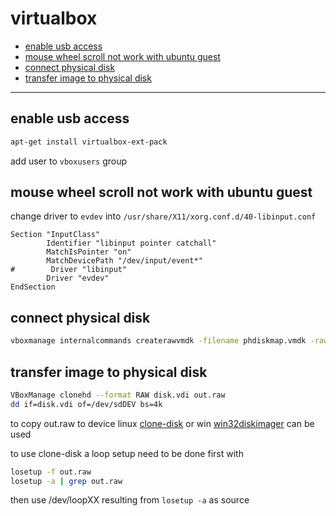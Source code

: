 # virtualbox

<!-- TOC -->
* [enable usb access](#enable-usb-access)
* [mouse wheel scroll not work with ubuntu guest](#mouse-wheel-scroll-not-work-with-ubuntu-guest)
* [connect physical disk](#connect-physical-disk)
* [transfer image to physical disk](#transfer-image-to-physical-disk)
<!-- TOCEND -->

<hr/>

## enable usb access

```sh
apt-get install virtualbox-ext-pack
```

add user to `vboxusers` group

## mouse wheel scroll not work with ubuntu guest

change driver to `evdev` into `/usr/share/X11/xorg.conf.d/40-libinput.conf`

```
Section "InputClass"
        Identifier "libinput pointer catchall"
        MatchIsPointer "on"
        MatchDevicePath "/dev/input/event*"
#        Driver "libinput"
        Driver "evdev"
EndSection
```

## connect physical disk

```sh
vboxmanage internalcommands createrawvmdk -filename phdiskmap.vmdk -rawdisk /dev/sdDEV
```

## transfer image to physical disk

```sh
VBoxManage clonehd --format RAW disk.vdi out.raw
dd if=disk.vdi of=/dev/sdDEV bs=4k
```
to copy out.raw to device linux [clone-disk](https://github.com/devel0/clone-disk) or win [win32diskimager](https://sourceforge.net/projects/win32diskimager/) can be used

to use clone-disk a loop setup need to be done first with

```sh
losetup -f out.raw
losetup -a | grep out.raw
```

then use /dev/loopXX resulting from `losetup -a` as source
